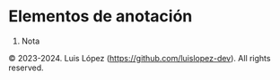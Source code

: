 # Elementos de anotación

1. Nota


© 2023-2024. Luis López (https://github.com/luislopez-dev). All rights reserved. 
